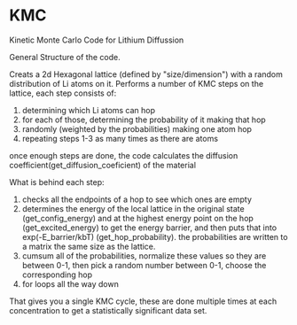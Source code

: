 # KMC
Kinetic Monte Carlo Code for Lithium Diffussion

General Structure of the code.

Creats a 2d Hexagonal lattice (defined by "size/dimension") with a random distribution of Li atoms on it. 
Performs a number of KMC steps on the lattice, each step consists of:
1. determining which Li atoms can hop
2. for each of those, determining the probability of it making that hop
3. randomly (weighted by the probabilities) making one atom hop
4. repeating steps 1-3 as many times as there are atoms

once enough steps are done, the code calculates the diffusion coefficient(get_diffusion_coeficient) of the material

What is behind each step:
1. checks all the endpoints of a hop to see which ones are empty
2. determines the energy of the local lattice in the original state (get_config_energy) and at the highest energy point on the hop (get_excited_energy) to get the energy barrier, and then puts that into  exp(-E_barrier/kbT) (get_hop_probability).  the probabilities are written to a matrix the same size as the lattice.
3. cumsum all of the probabilities, normalize these values so they are between 0-1, then pick a random number between 0-1, choose the corresponding hop
4. for loops all the way down

That gives you a single KMC cycle, these are done multiple times at each concentration to get a statistically significant data set.  
